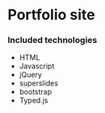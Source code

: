 # Portfolio site 
### Included technologies 
* HTML
* Javascript
* jQuery
* superslides
* bootstrap
* Typed.js

